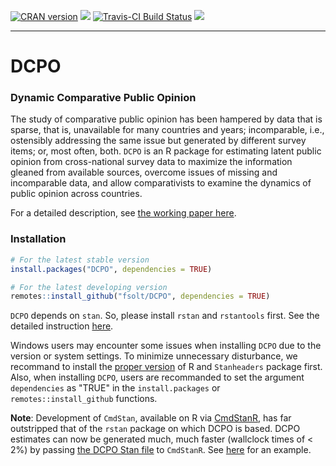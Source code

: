 [![CRAN version](http://www.r-pkg.org/badges/version/DCPO)](https://CRAN.R-project.org/package=DCPO) ![](http://cranlogs.r-pkg.org/badges/grand-total/DCPO) [![Travis-CI Build Status](https://travis-ci.org/fsolt/DCPO.svg?branch=master)](https://travis-ci.org/fsolt/DCPO)  ![](https://img.shields.io/badge/lifecycle-depricated-orange.svg)

------------------------------------------------------------------------
DCPO
=========

### Dynamic Comparative Public Opinion

The study of comparative public opinion has been hampered by data that is sparse, that is, unavailable for many countries and years; incomparable, i.e., ostensibly addressing the same issue but generated by different survey items; or, most often, both.  `DCPO` is an R package for estimating latent public opinion from cross-national survey data to maximize the information gleaned from available sources, overcome issues of missing and incomparable data, and allow comparativists to examine the dynamics of public opinion across countries.

For a detailed description, see [the working paper here](https://osf.io/preprints/socarxiv/d5n9p/).

### Installation

```r
# For the latest stable version
install.packages("DCPO", dependencies = TRUE)

# For the latest developing version
remotes::install_github("fsolt/DCPO", dependencies = TRUE)
```

`DCPO` depends on `stan`. So, please install `rstan` and `rstantools` first. 
See the detailed instruction [here](https://github.com/stan-dev/rstan/wiki/RStan-Getting-Started). 

Windows users may encounter some issues when installing `DCPO` due to the version or system settings.
To minimize unnecessary disturbance, we recommand to install the [proper version](https://cran.r-project.org/web/checks/check_results_DCPO.html) of R and `Stanheaders` package first. 
Also, when installing `DCPO`, users are recommanded to set the argument `dependencies` as "TRUE" in the `install.packages` or `remotes::install_github` functions. 

**Note**: Development of `CmdStan`, available on R via [CmdStanR](https://mc-stan.org/cmdstanr/), has far outstripped that of the `rstan` package on which DCPO is based. DCPO estimates can now be generated much, much faster (wallclock times of < 2%) by passing [the DCPO Stan file](https://github.com/fsolt/DCPO/blob/master/inst/stan/dcpo.stan) to `CmdStanR`. See [here](https://github.com/fsolt/dcpo_trust_bureaucracy/blob/1a8a87c0d1c99c32a94489066ef6c5508c1f7a1f/paper/dcpo_trust_bureaucracy.Rmd#L600) for an example.
